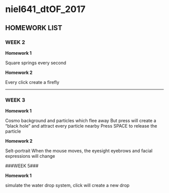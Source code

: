 # niel641_dtOF_2017


## HOMEWORK LIST

### WEEK 2

**Homework 1**

Square springs every second

**Homework 2**

Every click create a firefly

---
### WEEK 3

**Homework 1**

Cosmo background and particles which flee away
But press will create a “black hole” and attract every particle nearby 
Press SPACE to release the particle 

**Homework 2**

Selt-portrait 
When the mouse moves, the eyesight eyebrows and facial expressions will change 


###WEEK 5###

**Homework 1**

simulate the water drop system, click will create a new drop

